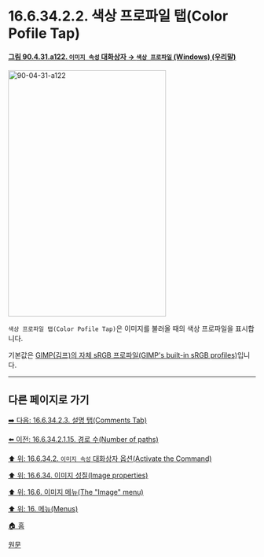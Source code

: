 # 16.6.34.2.2. 색상 프로파일 탭(Color Pofile Tap)

<a id="90-04-31-a122"></a>

#### [그림 90.4.31.a122. `이미지 속성` 대화상자 → `색상 프로파일` (Windows) (우리말)](./90-04-0031-image_properties.md#90-04-31-a122)
<img width="321" height="500" alt="90-04-31-a122" src="https://github.com/user-attachments/assets/ad2d2ee4-98b2-483d-8493-b9405856a55e" />

`색상 프로파일 탭(Color Pofile Tap)`은 이미지를 불러올 때의 색상 프로파일을 표시합니다.

기본값은 [GIMP(김프)의 자체 sRGB 프로파일(GIMP's built-in sRGB profiles)](./19-glossaryx-gimp_built_in_srgb_profile.md)입니다.

***

## 다른 페이지로 가기

[➡️ 다음: 16.6.34.2.3. 설명 탭(Comments Tab)](./16-06-34-02-03-comments_tab.md)

[⬅️ 이전: 16.6.34.2.1.15. 경로 수(Number of paths)](./16-06-34-02-01-15-number_of_paths.md)

[⬆️ 위: 16.6.34.2. `이미지 속성` 대화상자 옵션(Activate the Command)](./16-06-34-02-00-options.md)

[⬆️ 위: 16.6.34. 이미지 성질(Image properties)](./16-06-34-00-image-properties.md)

[⬆️ 위: 16.6. 이미지 메뉴(The "Image" menu)](./16-06-00-the-image-menu.md)

[⬆️ 위: 16. 메뉴(Menus)](./16-00-menus.md)

[🏠 홈](./00-home.md)

[원문](https://docs.gimp.org/2.10/ko/gimp-image-properties.html#idm28297)